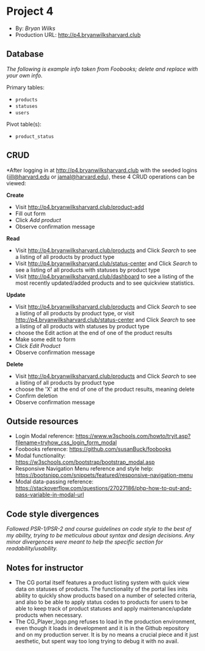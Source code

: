 # Project 4
+ By: *Bryan Wilks*
+ Production URL: <http://p4.bryanwilksharvard.club>

## Database
*The following is example info taken from Foobooks; delete and replace with your own info.*

Primary tables:
  + `products`
  + `statuses`
  + `users`
  
Pivot table(s):
  + `product_status`


## CRUD
*After logging in at <http://p4.bryanwilksharvard.club> with the seeded logins (jill@harvard.edu or jamal@harvard.edu), these 4 CRUD operations can be viewed:

__Create__
  + Visit <http://p4.bryanwilksharvard.club/product-add>
  + Fill out form
  + Click *Add product*
  + Observe confirmation message
  
__Read__
  + Visit <http://p4.bryanwilksharvard.club/products> and Click *Search* to see a listing of all products by product type
  + Visit <http://p4.bryanwilksharvard.club/status-center> and Click *Search* to see a listing of all products with statuses by product type
  + Visit <http://p4.bryanwilksharvard.club/dashboard> to see a listing of the most recently updated/added products and to see quickview statistics.
  
__Update__
  + Visit <http://p4.bryanwilksharvard.club/products> and Click *Search* to see a listing of all products by product type, or visit <http://p4.bryanwilksharvard.club/status-center> and Click *Search* to see a listing of all products with statuses by product type 
  + choose the Edit action at the end of one of the product results
  + Make some edit to form
  + Click *Edit Product*
  + Observe confirmation message
  
__Delete__
  + Visit <http://p4.bryanwilksharvard.club/products> and Click *Search* to see a listing of all products by product type
  + choose the 'X' at the end of one of the product results, meaning delete
  + Confirm deletion
  + Observe confirmation message

## Outside resources
  + Login Modal reference: <https://www.w3schools.com/howto/tryit.asp?filename=tryhow_css_login_form_modal>
  + Foobooks reference: <https://github.com/susanBuck/foobooks>
  + Modal functionality: <https://w3schools.com/bootstrap/bootstrap_modal.asp>
  + Responsive Navigation Menu reference and style help: <https://bootsnipp.com/snippets/featured/responsive-navigation-menu>
  + Modal data-passing reference: <https://stackoverflow.com/questions/27027186/php-how-to-put-and-pass-variable-in-modal-url>
  

## Code style divergences
*Followed PSR-1/PSR-2 and course guidelines on code style to the best of my ability, trying to be meticulous about syntax and design decisions. Any minor divergences were meant to help the specific section for readability/usability.*

## Notes for instructor
 + The CG portal itself features a product listing system with quick view data on statuses of products. The functionality of the portal lies inits ability to quickly show products based on a number of selected criteria, and also to be able to apply status codes to products for users to be able to keep track of product statuses and apply maintenance/update products when necessary.
 + The CG_Player_logo.png refuses to load in the production environment, even though it loads in development and it is in the Github repository and on my production server. It is by no means a crucial piece and it just aesthetic, but spent way too long trying to debug it with no avail.